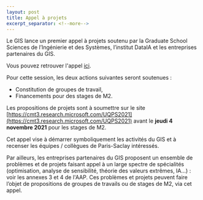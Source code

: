 ```yaml
---
layout: post
title: Appel à projets
excerpt_separator: <!--more-->
---
```


Le GIS lance un premier appel à projets soutenu par la Graduate
School Sciences de l’Ingénierie et des Systèmes, l’institut DataIA
et les entreprises partenaires du GIS.

Vous pouvez retrouver l'appel [ici](/files/AAP-2021.pdf).

<!--more-->

Pour cette session, les deux actions suivantes seront soutenues :
 *  Constitution de groupes de travail,
 *  Financements pour des stages de M2.


Les propositions de projets sont à soumettre sur le site
[https://cmt3.research.microsoft.com/UQPS2021](https://cmt3.research.microsoft.com/UQPS2021)
avant le **jeudi 4 novembre 2021** pour les stages de M2.

Cet appel vise à démarrer symboliquement les activités du GIS et à
recenser les équipes / collègues de Paris-Saclay intéressés.

Par ailleurs, les entreprises partenaires du GIS proposent un
ensemble de problèmes et de projets faisant appel à un large spectre
de spécialités (optimisation, analyse de sensibilité, théorie des
valeurs extrêmes, IA…) : voir les annexes 3 et 4 de l'AAP. Ces
problèmes et projets peuvent faire l’objet de propositions de
groupes de travails ou de stages de M2, via cet appel.
